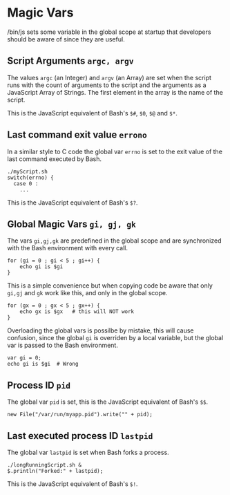 
# Magic Vars

/bin/js sets some variable in the global scope at startup that developers should be aware of since they are useful.

## Script Arguments `argc, argv`

The values `argc` (an Integer) and `argv` (an Array) are set when the script runs with the count of arguments to the script and the arguments as a JavaScript Array of Strings.  The first element in the array is the name of the script.

This is the JavaScript equivalent of Bash's `$#`, `$0`, `$@` and `$*`.

## Last command exit value `errono`

In a similar style to C code the global var `errno` is set to the exit value of the last command executed by Bash.

    ./myScript.sh
    switch(errno) {
      case 0 :
        ...

This is the JavaScript equivalent of Bash's `$?`.


## Global Magic Vars `gi, gj, gk`

The vars `gi,gj,gk` are predefined in the global scope and are synchronized with the Bash environment with every call.

    for (gi = 0 ; gi < 5 ; gi++) {
        echo gi is $gi
    }

This is a simple convenience but when copying code be aware that only `gi,gj` and `gk` work like this, and only in the global scope.

    for (gx = 0 ; gx < 5 ; gx++) {
        echo gx is $gx   # this will NOT work
    }

Overloading the global vars is possilbe by mistake, this will cause confusion, since the global `gi` is overriden by a local variable, but the global var is passed to the Bash environment.

    var gi = 0;     
    echo gi is $gi  # Wrong 
    
## Process ID `pid`

The global var `pid` is set, this is the JavaScript equivalent of Bash's `$$`.

    new File("/var/run/myapp.pid").write("" + pid);

## Last executed process ID `lastpid`

The global var `lastpid` is set when Bash forks a process.

    ./longRunningScript.sh &
    $.println("Forked:" + lastpid);

This is the JavaScript equivalent of Bash's `$!`.



